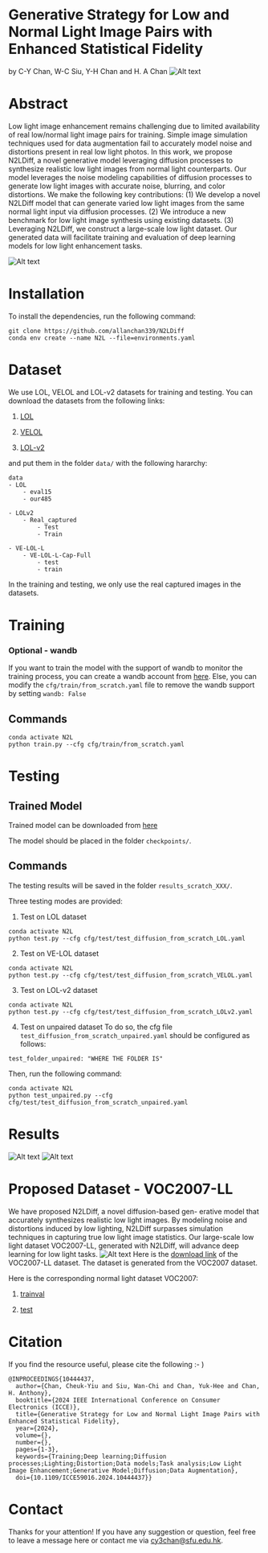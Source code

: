 # Generative Strategy for Low and Normal Light Image Pairs with Enhanced Statistical Fidelity
by C-Y Chan, W-C Siu, Y-H Chan and H. A Chan
![Alt text](fig/image.png)

# Abstract
Low light image enhancement remains challenging due to limited availability of real low/normal light image pairs for training. Simple image simulation techniques used for data augmentation fail to accurately model noise and distortions present in real low light photos. In this work, we propose N2LDiff, a novel generative model leveraging diffusion processes to synthesize realistic low light images from normal light counterparts. Our model leverages the noise modeling capabilities of diffusion processes to generate low light images with accurate noise, blurring, and color distortions. We make the following key contributions: (1) We develop a novel N2LDiff model that can generate varied low light images from the same normal light input via diffusion processes. (2) We introduce a new benchmark for low light image synthesis using existing datasets. (3) Leveraging N2LDiff, we construct a large-scale low light dataset. Our generated data will facilitate training and evaluation of deep learning models for low light enhancement tasks.

![Alt text](fig/image-1.png)
# Installation
To install the dependencies, run the following command:

```
git clone https://github.com/allanchan339/N2LDiff
conda env create --name N2L --file=environments.yaml
```

# Dataset
We use LOL, VELOL and LOL-v2 datasets for training and testing. You can download the datasets from the following links:

1. [LOL](https://drive.google.com/file/d/18bs_mAREhLipaM2qvhxs7u7ff2VSHet2/view?usp=sharing)

2. [VELOL](https://www.dropbox.com/s/vfft7a8d370gnh7/VE-LOL-L.zip?dl=0)

3. [LOL-v2](https://drive.google.com/file/d/1dzuLCk9_gE2bFF222n3-7GVUlSVHpMYC/view?usp=sharing)

and put them in the folder `data/` with the following hararchy:

```
data
- LOL
    - eval15
    - our485

- LOLv2
    - Real_captured
        - Test
        - Train

- VE-LOL-L
    - VE-LOL-L-Cap-Full
        - test
        - train 
```

In the training and testing, we only use the real captured images in the datasets.

# Training
### Optional - wandb
If you want to train the model with the support of wandb to monitor the training process, you can create a wandb account from [here](https://wandb.ai/). 
Else, you can modify the `cfg/train/from_scratch.yaml` file to remove the wandb support by setting `wandb: False`

## Commands
```
conda activate N2L
python train.py --cfg cfg/train/from_scratch.yaml
```

# Testing
## Trained Model
Trained model can be downloaded from [here](https://connectpolyu-my.sharepoint.com/:u:/g/personal/17067305d_connect_polyu_hk/EZGcB71gNDJAmJ_CEp4qr0oB81WhMLYXs3D6vCuxPBuc5w?e=4hF1eP)

The model should be placed in the folder `checkpoints/`.

## Commands
The testing results will be saved in the folder `results_scratch_XXX/`.

Three testing modes are provided:
1. Test on LOL dataset
```
conda activate N2L
python test.py --cfg cfg/test/test_diffusion_from_scratch_LOL.yaml
```

2. Test on VE-LOL dataset
```
conda activate N2L
python test.py --cfg cfg/test/test_diffusion_from_scratch_VELOL.yaml
```

3. Test on LOL-v2 dataset
```
conda activate N2L
python test.py --cfg cfg/test/test_diffusion_from_scratch_LOLv2.yaml
```

4. Test on unpaired dataset
To do so, the cfg file `test_diffusion_from_scratch_unpaired.yaml` should be configured as follows:
```
test_folder_unpaired: "WHERE THE FOLDER IS"
```
Then, run the following command:
```
conda activate N2L
python test_unpaired.py --cfg cfg/test/test_diffusion_from_scratch_unpaired.yaml
```
# Results
![Alt text](fig/image-2.png)
![Alt text](fig/image-3.png)

# Proposed Dataset - VOC2007-LL
We have proposed N2LDiff, a novel diffusion-based gen- erative model that accurately synthesizes realistic low light images. By modeling noise and distortions induced by low lighting, N2LDiff surpasses simulation techniques in capturing true low light image statistics. Our large-scale low light dataset VOC2007-LL, generated with N2LDiff, will advance deep learning for low light tasks. 
![Alt text](fig/image-4.png)
Here is the [download link](https://connectpolyu-my.sharepoint.com/:u:/g/personal/17067305d_connect_polyu_hk/EVQ47RzRzXxCqNF6pKkM93QBQ_ttMMLBY7zzjg90LilVQA?e=01Ssbw) of the VOC2007-LL dataset. The dataset is generated from the VOC2007 dataset.


Here is the corresponding normal light dataset VOC2007:
1. [trainval](http://host.robots.ox.ac.uk/pascal/VOC/voc2007/VOCtrainval_06-Nov-2007.tahttp://host.robots.ox.ac.uk/pascal/VOC/voc2007/VOCtrainval_06-Nov-2007.tar)

2. [test](http://host.robots.ox.ac.uk/pascal/VOC/voc2007/VOCtest_06-Nov-2007.tar)

# Citation
If you find the resource useful, please cite the following :- )
```
@INPROCEEDINGS{10444437,
  author={Chan, Cheuk-Yiu and Siu, Wan-Chi and Chan, Yuk-Hee and Chan, H. Anthony},
  booktitle={2024 IEEE International Conference on Consumer Electronics (ICCE)}, 
  title={Generative Strategy for Low and Normal Light Image Pairs with Enhanced Statistical Fidelity}, 
  year={2024},
  volume={},
  number={},
  pages={1-3},
  keywords={Training;Deep learning;Diffusion processes;Lighting;Distortion;Data models;Task analysis;Low Light Image Enhancement;Generative Model;Diffusion;Data Augmentation},
  doi={10.1109/ICCE59016.2024.10444437}}
```

# Contact
Thanks for your attention! If you have any suggestion or question, feel free to leave a message here or contact me via cy3chan@sfu.edu.hk.

